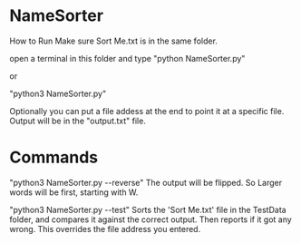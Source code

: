 # NameSorter
How to Run
Make sure Sort Me.txt is in the same folder.

open a terminal in this folder and type
"python NameSorter.py"

or 

"python3 NameSorter.py" 

Optionally you can put a file addess at the end to point it at a specific file.
Output will be in the "output.txt" file.

# Commands
"python3 NameSorter.py --reverse"
The output will be flipped. So Larger words will be first, starting with W.

"python3 NameSorter.py --test"
Sorts the 'Sort Me.txt' file in the TestData folder, and compares it against the correct output. Then reports if it got any wrong. This overrides the file address you entered.

